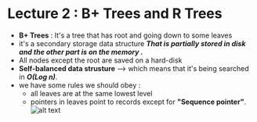 # Lecture 2 : B+ Trees and R Trees
- __B+ Trees__ : It's a tree that has root and going down to some leaves 
- it's a secondary storage data structure ___That is partially stored in disk and the other part is on the memory .___
- All nodes except the root are saved on a hard-disk
- __Self-balanced data strusture__ --> which means that it's being searched in ___O(Log n)___.
- we have some rules we should obey :
  - all leaves are at the same lowest level
  - pointers in leaves point to records except for __"Sequence pointer"__.
![alt text](![[1.png.png]])